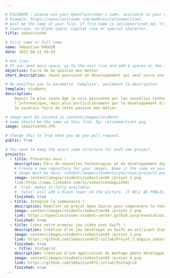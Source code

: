 ```yaml
---

# FILENAME : please use your OpenClassrooms's name, available in your url.
# Example: https://openclassrooms.com/membres/celinemartinet
# must be the name of your file. If file name is celinemartinet.md, title is celinemartinet.
# lowercase, no blank space, Capital case or special character.
title: sebastien94

# First name or full name
name: Sebastien DAGUIN
date: 2021-04-11 19:24

# One line.
# If you need more space, go to the next line and add 4 spaces on the left, as in 'description'.
objective: Faire de ma passion mon metier 
short_description: Jeune passionné de développement qui veut vivre son rêve.

# Ne modifiez pas le paramètre 'template', seulement la description
template: students
description:
    Depuis le plus jeune âge je suis passionné par les nouvelles technologies,
    l'informatique, mais plus particulièrement par le développement d’application.
    Je voudrais faire de cette passion mon métier.

# image must be located in content/images/students
# name should be the same as this file. Eg: celinemartinet.png
image: sebastien94.JPG

# Change this to True when you do you pull request.
public: True

# You need to keep the exact same structure for each new project.
projects:
  - title: Présentez-vous !
    description: Féru de nouvelles technologies et de développement depuis le plus jeune âge. J’ai décidé de vivre de ma passion en me lançant dans une formation « Développeur d’application IOS » chez OpenClassrooms.
    # Create a new repository for your images. Name it the same as your nickname and profile picture.
    # Image must be here: content/images/students/yourrepo/project1.png
    image: content/images/students/sebastien94 /projet_1.png
    link:https://www.linkedin.com/in/sebastiendaguin94/
    # 'true' makes it fully available.
    # 'false' will add a black layer on the picture. IT WILL BE PUBLIC!
    finished: true
  - title: Intégrez la communauté !
    description: Modifier un projet Open Source pour comprendre le fonctionnement de Git, de Github et des pull requests. 
    image: content/images/students/sebastien94 /projet_2.png
    link: https://openclassrooms-student-center.github.io/presentation/students/ratus.html
    finished: true
  - title: Créez votre premier jeu vidéo avec Swift !
    description: Création d’un jeu développé en Swift en utilisant Xcode.
    image: content/images/students/sebastien94 /projet_3.png
    link: https://github.com/Sebastien972-collab/Projet_3_daguin_sebastien
    finished: true
    - title: Instagrid
    description: Création d’une application de montage photo développé en Swift en utilisant Xcode.
    image: content/images/students/sebastien94 /projet_4.png
    link: https://github.com/Sebastien972-collab/Instagrid
    finished: true
---
```

